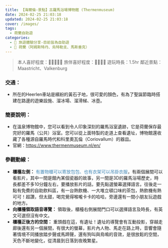 ```yaml
---
title: 【海爾倫-景點】古羅馬浴場博物館 (Thermenmuseum)
date: 2024-02-25 21:03:18
updated: 2024-02-25 21:03:18
cover: /images/
tags:
  - 荷蘭自助遊
categories: 
  - 🌴 旅遊體驗分享-目前皆為自助遊
  - 🥥 荷蘭（阿姆斯特丹、烏特勒支、馬斯垂克） 
---
```

>本人喜好程度：🌝🌝🌝🌝🌛 旅伴喜好程度：🌝🌝🌝🌝
遊玩時長：1.5hr
鄰近景點：Maastricht、Valkenburg

<!-- more -->

### 交通： 
+ 所在的Heerlen車站是繽紛的黃石子地，很可愛的顏色，有為了聖誕節臨時搭建在路邊的遊樂設施、溜冰場、溜滑梯、冰壺。
### 簡要說明：
+ 在溫泉博物館中，您可以看到令人印象深刻的羅馬浴室遺跡，它是荷蘭保存最完好的羅馬（公共）浴室。您可以從上面特製的走道上查看遺址，博物館還收藏了各種源自羅馬時代和科里奧瓦倫（Coriovallum）的器皿。
+ 官網：https://www.thermenmuseum.nl/en/
### 參觀動線：
+ **櫃檯左側：**
<font color=#4287B5>有置物櫃可以寄放包包、也有衣架可以吊掛衣服</font>，有兩個展間可以看影片，其中一間是館內某個瓷器的故事，另一間是3D的羅馬浴場歷史，時長都差不多10分鐘左右，要播放影片的話，要先點選螢幕選擇語言。往後走一點有免費的自助飲料區，有一台熱飲機、一大堆立頓口味的茶包，熱飲機有熱可可！超讚，但太甜，喝完覺得喉嚨卡卡的哈哈，旁邊還有一間小朋友玩遊戲的地方。
+ **向櫃檯領取語音導覽：**
領取後，櫃檯右側展間門口可以選擇語言及時長，有英文可選但沒有中文。
+ **櫃檯正後方的空間：**
重頭戲在這，有遺址！遺址的導覽會有互動投影，穿越走廊後還有另一個展間，有很大的螢幕，影片內人物、馬走在路上時，音響會隨著情境不同播放踏步聲或馬蹄聲，還有狗叫與鳥鳴的音效，是很放鬆的空間，天色不斷地變化，從清晨到日落到夜晚繁星。


